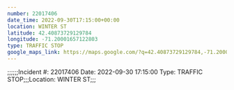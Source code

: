 ```yaml
---
number: 22017406
date_time: 2022-09-30T17:15:00+00:00
location: WINTER ST
latitude: 42.40873729129784
longitude: -71.20001657122803
type: TRAFFIC STOP
google_maps_link: https://maps.google.com/?q=42.40873729129784,-71.20001657122803
---
```


;;;;;;Incident #: 22017406   Date: 2022-09-30 17:15:00    Type: TRAFFIC STOP;;;Location: WINTER ST;;;

